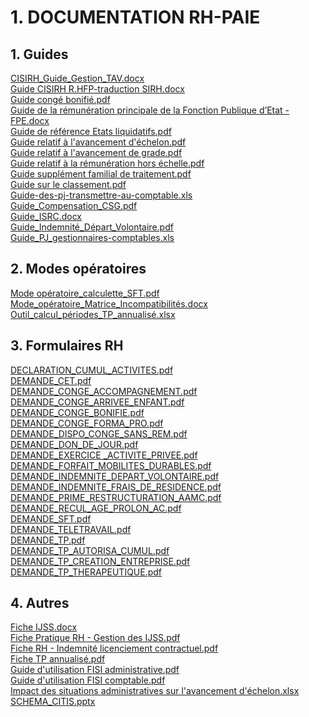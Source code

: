 # 1. DOCUMENTATION RH-PAIE
## 1. Guides
[CISIRH_Guide_Gestion_TAV.docx](https://raw.githubusercontent.com/CISIRH/espace-noyau/main/Noyau%20RH%20FPE/1.%20DOCUMENTATION%20RH-PAIE/1.%20Guides/CISIRH_Guide_Gestion_TAV.docx)<br/>
[Guide CISIRH R.HFP-traduction SIRH.docx](https://raw.githubusercontent.com/CISIRH/espace-noyau/main/Noyau%20RH%20FPE/1.%20DOCUMENTATION%20RH-PAIE/1.%20Guides/Guide%20CISIRH%20R.HFP-traduction%20SIRH.docx)<br/>
[Guide congé bonifié.pdf](https://raw.githubusercontent.com/CISIRH/espace-noyau/main/Noyau%20RH%20FPE/1.%20DOCUMENTATION%20RH-PAIE/1.%20Guides/Guide%20congé%20bonifié.pdf)<br/>
[Guide de la rémunération principale de la Fonction Publique d’Etat - FPE.docx](https://raw.githubusercontent.com/CISIRH/espace-noyau/main/Noyau%20RH%20FPE/1.%20DOCUMENTATION%20RH-PAIE/1.%20Guides/Guide%20de%20la%20rémunération%20principale%20de%20la%20Fonction%20Publique%20d’Etat%20-%20FPE.docx)<br/>
[Guide de référence Etats liquidatifs.pdf](https://raw.githubusercontent.com/CISIRH/espace-noyau/main/Noyau%20RH%20FPE/1.%20DOCUMENTATION%20RH-PAIE/1.%20Guides/Guide%20de%20référence%20Etats%20liquidatifs.pdf)<br/>
[Guide relatif à l'avancement d'échelon.pdf](https://raw.githubusercontent.com/CISIRH/espace-noyau/main/Noyau%20RH%20FPE/1.%20DOCUMENTATION%20RH-PAIE/1.%20Guides/Guide%20relatif%20à%20l'avancement%20d'échelon.pdf)<br/>
[Guide relatif à l'avancement de grade.pdf](https://raw.githubusercontent.com/CISIRH/espace-noyau/main/Noyau%20RH%20FPE/1.%20DOCUMENTATION%20RH-PAIE/1.%20Guides/Guide%20relatif%20à%20l'avancement%20de%20grade.pdf)<br/>
[Guide relatif à la rémunération hors échelle.pdf](https://raw.githubusercontent.com/CISIRH/espace-noyau/main/Noyau%20RH%20FPE/1.%20DOCUMENTATION%20RH-PAIE/1.%20Guides/Guide%20relatif%20à%20la%20rémunération%20hors%20échelle.pdf)<br/>
[Guide supplément familial de traitement.pdf](https://raw.githubusercontent.com/CISIRH/espace-noyau/main/Noyau%20RH%20FPE/1.%20DOCUMENTATION%20RH-PAIE/1.%20Guides/Guide%20supplément%20familial%20de%20traitement.pdf)<br/>
[Guide sur le classement.pdf](https://raw.githubusercontent.com/CISIRH/espace-noyau/main/Noyau%20RH%20FPE/1.%20DOCUMENTATION%20RH-PAIE/1.%20Guides/Guide%20sur%20le%20classement.pdf)<br/>
[Guide-des-pj-transmettre-au-comptable.xls](https://raw.githubusercontent.com/CISIRH/espace-noyau/main/Noyau%20RH%20FPE/1.%20DOCUMENTATION%20RH-PAIE/1.%20Guides/Guide-des-pj-transmettre-au-comptable.xls)<br/>
[Guide_Compensation_CSG.pdf](https://raw.githubusercontent.com/CISIRH/espace-noyau/main/Noyau%20RH%20FPE/1.%20DOCUMENTATION%20RH-PAIE/1.%20Guides/Guide_Compensation_CSG.pdf)<br/>
[Guide_ISRC.docx](https://raw.githubusercontent.com/CISIRH/espace-noyau/main/Noyau%20RH%20FPE/1.%20DOCUMENTATION%20RH-PAIE/1.%20Guides/Guide_ISRC.docx)<br/>
[Guide_Indemnité_Départ_Volontaire.pdf](https://raw.githubusercontent.com/CISIRH/espace-noyau/main/Noyau%20RH%20FPE/1.%20DOCUMENTATION%20RH-PAIE/1.%20Guides/Guide_Indemnité_Départ_Volontaire.pdf)<br/>
[Guide_PJ_gestionnaires-comptables.xls](https://raw.githubusercontent.com/CISIRH/espace-noyau/main/Noyau%20RH%20FPE/1.%20DOCUMENTATION%20RH-PAIE/1.%20Guides/Guide_PJ_gestionnaires-comptables.xls)<br/>
## 2. Modes opératoires
[Mode opératoire_calculette_SFT.pdf](https://raw.githubusercontent.com/CISIRH/espace-noyau/main/Noyau%20RH%20FPE/1.%20DOCUMENTATION%20RH-PAIE/2.%20Modes%20opératoires/Mode%20opératoire_calculette_SFT.pdf)<br/>
[Mode_opératoire_Matrice_Incompatibilités.docx](https://raw.githubusercontent.com/CISIRH/espace-noyau/main/Noyau%20RH%20FPE/1.%20DOCUMENTATION%20RH-PAIE/2.%20Modes%20opératoires/Mode_opératoire_Matrice_Incompatibilités.docx)<br/>
[Outil_calcul_périodes_TP_annualisé.xlsx](https://raw.githubusercontent.com/CISIRH/espace-noyau/main/Noyau%20RH%20FPE/1.%20DOCUMENTATION%20RH-PAIE/2.%20Modes%20opératoires/Outil_calcul_périodes_TP_annualisé.xlsx)<br/>
## 3. Formulaires RH
[DECLARATION_CUMUL_ACTIVITES.pdf](https://raw.githubusercontent.com/CISIRH/espace-noyau/main/Noyau%20RH%20FPE/1.%20DOCUMENTATION%20RH-PAIE/3.%20Formulaires%20RH/DECLARATION_CUMUL_ACTIVITES.pdf)<br/>
[DEMANDE_CET.pdf](https://raw.githubusercontent.com/CISIRH/espace-noyau/main/Noyau%20RH%20FPE/1.%20DOCUMENTATION%20RH-PAIE/3.%20Formulaires%20RH/DEMANDE_CET.pdf)<br/>
[DEMANDE_CONGE_ACCOMPAGNEMENT.pdf](https://raw.githubusercontent.com/CISIRH/espace-noyau/main/Noyau%20RH%20FPE/1.%20DOCUMENTATION%20RH-PAIE/3.%20Formulaires%20RH/DEMANDE_CONGE_ACCOMPAGNEMENT.pdf)<br/>
[DEMANDE_CONGE_ARRIVEE_ENFANT.pdf](https://raw.githubusercontent.com/CISIRH/espace-noyau/main/Noyau%20RH%20FPE/1.%20DOCUMENTATION%20RH-PAIE/3.%20Formulaires%20RH/DEMANDE_CONGE_ARRIVEE_ENFANT.pdf)<br/>
[DEMANDE_CONGE_BONIFIE.pdf](https://raw.githubusercontent.com/CISIRH/espace-noyau/main/Noyau%20RH%20FPE/1.%20DOCUMENTATION%20RH-PAIE/3.%20Formulaires%20RH/DEMANDE_CONGE_BONIFIE.pdf)<br/>
[DEMANDE_CONGE_FORMA_PRO.pdf](https://raw.githubusercontent.com/CISIRH/espace-noyau/main/Noyau%20RH%20FPE/1.%20DOCUMENTATION%20RH-PAIE/3.%20Formulaires%20RH/DEMANDE_CONGE_FORMA_PRO.pdf)<br/>
[DEMANDE_DISPO_CONGE_SANS_REM.pdf](https://raw.githubusercontent.com/CISIRH/espace-noyau/main/Noyau%20RH%20FPE/1.%20DOCUMENTATION%20RH-PAIE/3.%20Formulaires%20RH/DEMANDE_DISPO_CONGE_SANS_REM.pdf)<br/>
[DEMANDE_DON_DE_JOUR.pdf](https://raw.githubusercontent.com/CISIRH/espace-noyau/main/Noyau%20RH%20FPE/1.%20DOCUMENTATION%20RH-PAIE/3.%20Formulaires%20RH/DEMANDE_DON_DE_JOUR.pdf)<br/>
[DEMANDE_EXERCICE _ACTIVITE_PRIVEE.pdf](https://raw.githubusercontent.com/CISIRH/espace-noyau/main/Noyau%20RH%20FPE/1.%20DOCUMENTATION%20RH-PAIE/3.%20Formulaires%20RH/DEMANDE_EXERCICE%20_ACTIVITE_PRIVEE.pdf)<br/>
[DEMANDE_FORFAIT_MOBILITES_DURABLES.pdf](https://raw.githubusercontent.com/CISIRH/espace-noyau/main/Noyau%20RH%20FPE/1.%20DOCUMENTATION%20RH-PAIE/3.%20Formulaires%20RH/DEMANDE_FORFAIT_MOBILITES_DURABLES.pdf)<br/>
[DEMANDE_INDEMNITE_DEPART_VOLONTAIRE.pdf](https://raw.githubusercontent.com/CISIRH/espace-noyau/main/Noyau%20RH%20FPE/1.%20DOCUMENTATION%20RH-PAIE/3.%20Formulaires%20RH/DEMANDE_INDEMNITE_DEPART_VOLONTAIRE.pdf)<br/>
[DEMANDE_INDEMNITE_FRAIS_DE_RESIDENCE.pdf](https://raw.githubusercontent.com/CISIRH/espace-noyau/main/Noyau%20RH%20FPE/1.%20DOCUMENTATION%20RH-PAIE/3.%20Formulaires%20RH/DEMANDE_INDEMNITE_FRAIS_DE_RESIDENCE.pdf)<br/>
[DEMANDE_PRIME_RESTRUCTURATION_AAMC.pdf](https://raw.githubusercontent.com/CISIRH/espace-noyau/main/Noyau%20RH%20FPE/1.%20DOCUMENTATION%20RH-PAIE/3.%20Formulaires%20RH/DEMANDE_PRIME_RESTRUCTURATION_AAMC.pdf)<br/>
[DEMANDE_RECUL_AGE_PROLON_AC.pdf](https://raw.githubusercontent.com/CISIRH/espace-noyau/main/Noyau%20RH%20FPE/1.%20DOCUMENTATION%20RH-PAIE/3.%20Formulaires%20RH/DEMANDE_RECUL_AGE_PROLON_AC.pdf)<br/>
[DEMANDE_SFT.pdf](https://raw.githubusercontent.com/CISIRH/espace-noyau/main/Noyau%20RH%20FPE/1.%20DOCUMENTATION%20RH-PAIE/3.%20Formulaires%20RH/DEMANDE_SFT.pdf)<br/>
[DEMANDE_TELETRAVAIL.pdf](https://raw.githubusercontent.com/CISIRH/espace-noyau/main/Noyau%20RH%20FPE/1.%20DOCUMENTATION%20RH-PAIE/3.%20Formulaires%20RH/DEMANDE_TELETRAVAIL.pdf)<br/>
[DEMANDE_TP.pdf](https://raw.githubusercontent.com/CISIRH/espace-noyau/main/Noyau%20RH%20FPE/1.%20DOCUMENTATION%20RH-PAIE/3.%20Formulaires%20RH/DEMANDE_TP.pdf)<br/>
[DEMANDE_TP_AUTORISA_CUMUL.pdf](https://raw.githubusercontent.com/CISIRH/espace-noyau/main/Noyau%20RH%20FPE/1.%20DOCUMENTATION%20RH-PAIE/3.%20Formulaires%20RH/DEMANDE_TP_AUTORISA_CUMUL.pdf)<br/>
[DEMANDE_TP_CREATION_ENTREPRISE.pdf](https://raw.githubusercontent.com/CISIRH/espace-noyau/main/Noyau%20RH%20FPE/1.%20DOCUMENTATION%20RH-PAIE/3.%20Formulaires%20RH/DEMANDE_TP_CREATION_ENTREPRISE.pdf)<br/>
[DEMANDE_TP_THERAPEUTIQUE.pdf](https://raw.githubusercontent.com/CISIRH/espace-noyau/main/Noyau%20RH%20FPE/1.%20DOCUMENTATION%20RH-PAIE/3.%20Formulaires%20RH/DEMANDE_TP_THERAPEUTIQUE.pdf)<br/>
## 4. Autres
[Fiche IJSS.docx](https://raw.githubusercontent.com/CISIRH/espace-noyau/main/Noyau%20RH%20FPE/1.%20DOCUMENTATION%20RH-PAIE/4.%20Autres/Fiche%20IJSS.docx)<br/>
[Fiche Pratique RH - Gestion des IJSS.pdf](https://raw.githubusercontent.com/CISIRH/espace-noyau/main/Noyau%20RH%20FPE/1.%20DOCUMENTATION%20RH-PAIE/4.%20Autres/Fiche%20Pratique%20RH%20-%20Gestion%20des%20IJSS.pdf)<br/>
[Fiche RH - Indemnité licenciement contractuel.pdf](https://raw.githubusercontent.com/CISIRH/espace-noyau/main/Noyau%20RH%20FPE/1.%20DOCUMENTATION%20RH-PAIE/4.%20Autres/Fiche%20RH%20-%20Indemnité%20licenciement%20contractuel.pdf)<br/>
[Fiche TP annualisé.pdf](https://raw.githubusercontent.com/CISIRH/espace-noyau/main/Noyau%20RH%20FPE/1.%20DOCUMENTATION%20RH-PAIE/4.%20Autres/Fiche%20TP%20annualisé.pdf)<br/>
[Guide d'utilisation FISI administrative.pdf](https://raw.githubusercontent.com/CISIRH/espace-noyau/main/Noyau%20RH%20FPE/1.%20DOCUMENTATION%20RH-PAIE/4.%20Autres/Guide%20d'utilisation%20FISI%20administrative.pdf)<br/>
[Guide d'utilisation FISI comptable.pdf](https://raw.githubusercontent.com/CISIRH/espace-noyau/main/Noyau%20RH%20FPE/1.%20DOCUMENTATION%20RH-PAIE/4.%20Autres/Guide%20d'utilisation%20FISI%20comptable.pdf)<br/>
[Impact des situations administratives sur l'avancement d'échelon.xlsx](https://raw.githubusercontent.com/CISIRH/espace-noyau/main/Noyau%20RH%20FPE/1.%20DOCUMENTATION%20RH-PAIE/4.%20Autres/Impact%20des%20situations%20administratives%20sur%20l'avancement%20d'échelon.xlsx)<br/>
[SCHEMA_CITIS.pptx](https://raw.githubusercontent.com/CISIRH/espace-noyau/main/Noyau%20RH%20FPE/1.%20DOCUMENTATION%20RH-PAIE/4.%20Autres/SCHEMA_CITIS.pptx)<br/>
